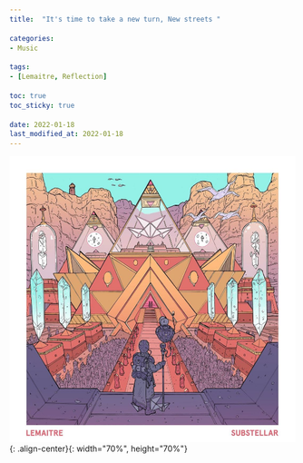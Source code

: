 ```yaml
---
title:  "It's time to take a new turn, New streets "

categories:
- Music

tags:
- [Lemaitre, Reflection]

toc: true
toc_sticky: true

date: 2022-01-18
last_modified_at: 2022-01-18
---  
```

  
![Reflection](/Images/Sentence/Lemaitre-Reflection.png){: .align-center}{: width="70%", height="70%"}